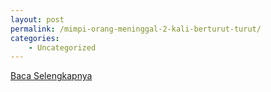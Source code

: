 ```yaml
---
layout: post
permalink: /mimpi-orang-meninggal-2-kali-berturut-turut/
categories:
    - Uncategorized
---
```


[Baca Selengkapnya](/04)